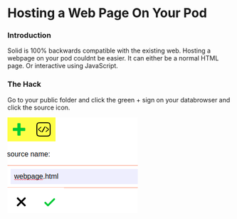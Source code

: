 # Hosting a Web Page On Your Pod

### Introduction

Solid is 100% backwards compatible with the existing web.  Hosting a webpage on your pod couldnt be easier.  It can either be a normal HTML page.  Or interactive using JavaScript.

### The Hack

Go to your public folder and click the green + sign on your databrowser and click the source icon.

![Create a webpage with the databrowser](.gitbook/assets/hacks-webpage%20%281%29.png)





